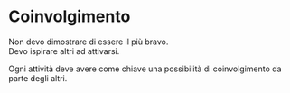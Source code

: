 # Coinvolgimento

Non devo dimostrare di essere il più bravo.  
Devo ispirare altri ad attivarsi.

Ogni attività deve avere come chiave una possibilità di coinvolgimento da parte degli altri.

